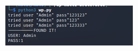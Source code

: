 ![gambar](https://raw.githubusercontent.com/script000kiddies000/xmlrpc-wp.getUsersBlogs-bruteforce/main/wp%20brute.PNG)
